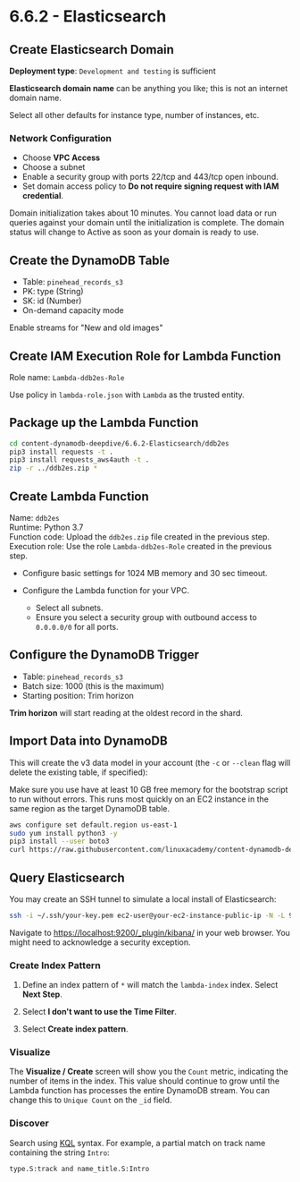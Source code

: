 # 6.6.2 - Elasticsearch

## Create Elasticsearch Domain

**Deployment type**: `Development and testing` is sufficient

**Elasticsearch domain name** can be anything you like; this is not an internet domain name.

Select all other defaults for instance type, number of instances, etc.

### Network Configuration

- Choose **VPC Access**
- Choose a subnet
- Enable a security group with ports 22/tcp and 443/tcp open inbound.
- Set domain access policy to **Do not require signing request with IAM credential**.

Domain initialization takes about 10 minutes. You cannot load data or run queries against your domain until the initialization is complete. The domain status will change to Active as soon as your domain is ready to use.

## Create the DynamoDB Table

- Table: `pinehead_records_s3`
- PK: type (String)
- SK: id (Number)
- On-demand capacity mode

Enable streams for "New and old images"

## Create IAM Execution Role for Lambda Function

Role name: `Lambda-ddb2es-Role`

Use policy in `lambda-role.json` with `Lambda` as the trusted entity.

## Package up the Lambda Function

```sh
cd content-dynamodb-deepdive/6.6.2-Elasticsearch/ddb2es
pip3 install requests -t .
pip3 install requests_aws4auth -t .
zip -r ../ddb2es.zip *
```

## Create Lambda Function

Name: `ddb2es`  
Runtime: Python 3.7  
Function code: Upload the `ddb2es.zip` file created in the previous step.  
Execution role: Use the role `Lambda-ddb2es-Role` created in the previous step.  

- Configure basic settings for 1024 MB memory and 30 sec timeout.

- Configure the Lambda function for your VPC.
  - Select all subnets. 
  - Ensure you select a security group with outbound access to `0.0.0.0/0` for all ports.

## Configure the DynamoDB Trigger

- Table: `pinehead_records_s3`
- Batch size: 1000 (this is the maximum)
- Starting position: Trim horizon

**Trim horizon** will start reading at the oldest record in the shard.

## Import Data into DynamoDB

This will create the v3 data model in your account (the `-c` or `--clean` flag will delete the existing table, if specified):

Make sure you use have at least 10 GB free memory for the bootstrap script to run without errors. This runs most quickly on an EC2 instance in the same region as the target DynamoDB table.

```sh
aws configure set default.region us-east-1
sudo yum install python3 -y
pip3 install --user boto3
curl https://raw.githubusercontent.com/linuxacademy/content-dynamodb-deepdive/master/labs/bootstrap/tablebootstrap.py | python3 /dev/stdin -s 3 -f s3://dynamodblabs/artist.csv,s3://dynamodblabs/album.csv,s3://dynamodblabs/track.csv
```

## Query Elasticsearch

You may create an SSH tunnel to simulate a local install of Elasticsearch:

<!--
ssh -i ~/aws/aws-cloudshare.pem ec2-user@3.231.202.192 -N -L 9200:vpc-pinehead-nbtscv4abalj7nmsikj4bwaztm.us-east-1.es.amazonaws.com:443
-->

```sh
ssh -i ~/.ssh/your-key.pem ec2-user@your-ec2-instance-public-ip -N -L 9200:vpc-your-amazon-es-domain.region.es.amazonaws.com:443
```

Navigate to <https://localhost:9200/_plugin/kibana/> in your web browser. You might need to acknowledge a security exception.

### Create Index Pattern

1. Define an index pattern of `*` will match the `lambda-index` index. Select **Next Step**.

2. Select **I don't want to use the Time Filter**.

3. Select **Create index pattern**.

### Visualize

The **Visualize / Create** screen will show you the `Count` metric, indicating the number of items in the index. This value should continue to grow until the Lambda function has processes the entire DynamoDB stream. You can change this to `Unique Count` on the `_id` field.

### Discover

Search using [KQL](https://www.elastic.co/guide/en/kibana/current/kuery-query.html) syntax. For example, a partial match on track name containing the string `Intro`:

```text
type.S:track and name_title.S:Intro
```
